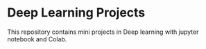 # Deep Learning Projects



This repository contains mini projects in Deep learning with jupyter notebook and Colab.

